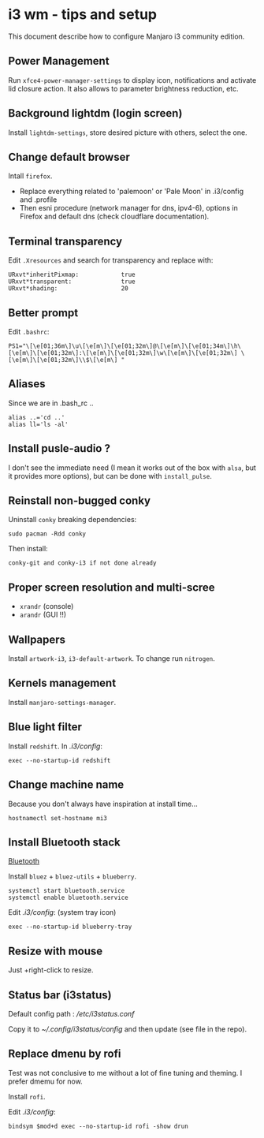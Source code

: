 # i3	wm - tips and setup
This document describe how to configure Manjaro i3 community edition.

## Power Management
Run `xfce4-power-manager-settings` to display icon, notifications and activate lid closure action. It also allows to parameter brightness reduction, etc. 

## Background lightdm (login screen)
Install `lightdm-settings`, store desired picture with others, select the one.

## Change default browser
Intall `firefox`.

* Replace everything related to 'palemoon' or 'Pale Moon' in .i3/config and .profile
* Then esni procedure (network manager for dns, ipv4-6), options in Firefox and default dns (check cloudflare documentation).

## Terminal transparency
Edit `.Xresources` and search for transparency and replace with:
```
URxvt*inheritPixmap:            true
URxvt*transparent:              true
URxvt*shading:                  20
```

## Better prompt
Edit `.bashrc`:
```
PS1="\[\e[01;36m\]\u\[\e[m\]\[\e[01;32m\]@\[\e[m\]\[\e[01;34m\]\h\[\e[m\]\[\e[01;32m\]:\[\e[m\]\[\e[01;32m\]\w\[\e[m\]\[\e[01;32m\] \[\e[m\]\[\e[01;32m\]\\$\[\e[m\] "
```

## Aliases
Since we are in .bash_rc ..
```
alias ..='cd ..'
alias ll='ls -al'
```

## Install pusle-audio ?
I don't see the immediate need (I mean it works out of the box with `alsa`, but it provides more options), but can be done with `install_pulse`.

## Reinstall non-bugged conky
Uninstall `conky` breaking dependencies:
```
sudo pacman -Rdd conky
```
Then install:
```
conky-git and conky-i3 if not done already
```

## Proper screen resolution and multi-scree
* `xrandr` (console)
* `arandr` (GUI !!)

## Wallpapers
Install `artwork-i3`, `i3-default-artwork`.
To change run `nitrogen`.

## Kernels management
Install `manjaro-settings-manager`.

## Blue light filter
Install `redshift`.
In *.i3/config*:
```
exec --no-startup-id redshift
```

## Change machine name
Because you don't always have inspiration at install time...
```
hostnamectl set-hostname mi3
```
## Install Bluetooth stack
[Bluetooth](https://wiki.archlinux.org/index.php/Bluetooth)

Install `bluez` + `bluez-utils` + `blueberry`.

```
systemctl start bluetooth.service
systemctl enable bluetooth.service
```

Edit *.i3/config*: (system tray icon)
```
exec --no-startup-id blueberry-tray
```

## Resize with mouse
Just <mod>+right-click to resize.

## Status bar (i3status)
Default config path : */etc/i3status.conf*

Copy it to *~/.config/i3status/config* and then update (see file in the repo).

## Replace dmenu by rofi
Test was not conclusive to me without a lot of fine tuning and theming. I prefer dmemu for now.

Install `rofi`.

Edit *.i3/config*:
``` 
bindsym $mod+d exec --no-startup-id rofi -show drun
```